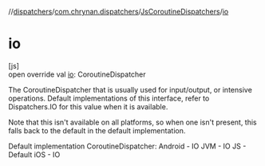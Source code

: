 //[dispatchers](../../../index.md)/[com.chrynan.dispatchers](../index.md)/[JsCoroutineDispatchers](index.md)/[io](io.md)

# io

[js]\
open override val [io](io.md): CoroutineDispatcher

The CoroutineDispatcher that is usually used for input/output, or intensive operations. Default implementations of this interface, refer to Dispatchers.IO for this value when it is available.

Note that this isn't available on all platforms, so when one isn't present, this falls back to the default in the default implementation.

Default implementation CoroutineDispatcher: Android - IO JVM - IO JS - Default iOS - IO
